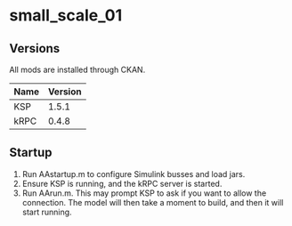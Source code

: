 # small\_scale\_01

## Versions

All mods are installed through CKAN.

| Name | Version |
| :--- | :------ |
| KSP  | 1.5.1   |
| kRPC | 0.4.8   |

## Startup

1. Run AAstartup.m to configure Simulink busses and load jars.
2. Ensure KSP is running, and the kRPC server is started.
3. Run AArun.m. This may prompt KSP to ask if you want to allow the connection. The model will then take a moment to build, and then it will start running.
